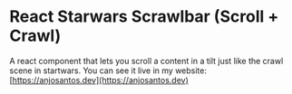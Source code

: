 # React Starwars Scrawlbar (Scroll + Crawl)

A react component that lets you scroll a content in a tilt just like the crawl scene in startwars. You can see it live in my website: [https://anjosantos.dev](https://anjosantos.dev)
